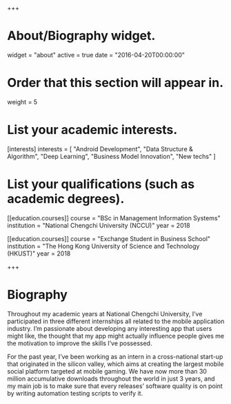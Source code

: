 +++
# About/Biography widget.
widget = "about"
active = true
date = "2016-04-20T00:00:00"

# Order that this section will appear in.
weight = 5

# List your academic interests.
[interests]
  interests = [
    "Android Development",
    "Data Structure & Algorithm",
    "Deep Learning",
    "Business Model Innovation",
    "New techs"
  ]

# List your qualifications (such as academic degrees).
[[education.courses]]
  course = "BSc in Management Information Systems"
  institution = "National Chengchi University (NCCU)"
  year = 2018

[[education.courses]]
  course = "Exchange Student in Business School"
  institution = "The Hong Kong University of Science and Technology (HKUST)"
  year = 2018
 
+++

# Biography

Throughout my academic years at National Chengchi University, I’ve participated in three different internships all related to the mobile application industry. I’m passionate about developing any interesting app that users might like, the thought that my app might actually influence people gives me the motivation to improve the skills I’ve possessed.

For the past year, I’ve been working as an intern in a cross-national start-up that originated in the silicon valley, which aims at creating the largest mobile social platform targeted at mobile gaming. We have now more than 30 million accumulative downloads throughout the world in just 3 years, and my main job is to make sure that every releases’ software quality is on point by writing automation testing scripts to verify it.

<!-- Old Version -->
<!-- I am an undergraduate student majoring MIS at **<a href="http://www.nccu.edu.tw/?locale=en">NCCU</a>**, currently focused on combining **Android Application Development** with **Performance Improvement**. I have worked with **<a href="http://www.mis2.nccu.edu.tw/en/Faculty/Faculty_01/SHIAW-CHUN-SHANG-1784053" target="_blank">Prof. SHARI SHANG</a>** and **<a href="https://www.linkedin.com/in/alex-yang-3045392a/">Mr. ALEX YANG</a>** on creating a **crowd-sourcing-based** **<a href="https://earthquake.usgs.gov/research/earlywarning/">Earthquake Early Warning (E.E.W.)</a>** application for my graduation project, and have participated with **<a href="https://www.linkedin.com/in/alex-yang-3045392a/">Mr. ALEX YANG</a>** in the early-establishment of a **Startup Company** **<a href="http://www.evertiphi.com/">Evertiphi Inc.</a>** base on this prototype right after we finish our project.

I am expected to receive my Bachelor’s Degree from **<a href="http://www.nccu.edu.tw/?locale=en">NCCU</a>** at 2019. Over the courses of my undergraduate study, I took a summer internship at **<a href="https://seekrtech.com/">SeekrTech Inc.</a>** as an **Android Developer Intern** where I worked on developing a new socializing functionality for **<a href="https://play.google.com/store/apps/details?id=seekrtech.sleep">SleepTown (Android)</a>**, and in 2018 Fall I took another internship at **<a href="http://www.omlet.me/">Omlet Inc.</a>** as a **Software QA Intern** where I assisted in writing automation test scripts for **<a href="https://play.google.com/store/apps/details?id=mobisocial.arcade&hl=zh_TW">Omlet Arcade (Android)</a>** . -->

<!-- {{% alert note %}}
{{% staticref "files/cv.pdf" "newtab" %}}View my CV{{% /staticref %}}
{{% /alert %}} -->
